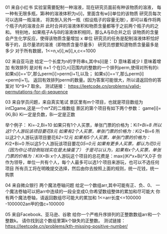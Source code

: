 01 来自小红书
实验室需要配制一种溶液，现在研究员面前有种该物质的溶液，
每一种有无限多瓶，第i种的溶液体积为v[i]，里面含有w[i]单位的该物质
研究员每次可以选择一瓶溶液，
将其倒入另外一瓶（假设瓶子的容量无限），即可以看作将两个瓶子内的溶液合并
此时合并的溶液体积和物质含量都等于之前两个瓶子内的之和。
特别地，如果瓶子A与B的溶液体积相同，那么A与B合并之后
该物质的含量会产生化学反应，使得该物质含量增加 x 单位
研究员的任务是配制溶液体积恰好等于的，且尽量浓的溶液（即物质含量尽量多）
研究员想要知道物质含量最多是多少
对于所有数据，1<=n,v[i],w[i],x,c<=1000

02 来自亚马逊
给定一个长度为n的字符串s,其中s[i]是：
D 意味着减少
I 意味着增加
有效排列 是对有 n+1 个在[O,n]范围内的整数的一个排列perm,使得对所有的i:
如果s[i]=='D',那么perm[i]>perm[i+1],以及；
如果s[i]=='I',那么perm[i]<perm[i+1]。
返回有效排列perm的数量。因为答案可能很大，所以请返回你的答案对 10^9+7 取余。
测试链接：
https://leetcode.cn/problems/valid-permutations-for-di-sequence

03 来自学员问题，来自真实笔试
景区里有m个项目，也就是项目数组为int□game,这是一个m*Z的二维数组
景区的第个项目有如下两个参数：
game[i]={Ki,Bi}
Ki一定是负数，Bi一定是正数

举个例子：
Ki=-2,Bi=10
如果只有1个人买票，单张门票的价格为：Ki*1+Bi=8
所以这1个人游玩该项目要花8元
如果有2个人买票，单张门票的价格为：Ki*2+Bi=6
所以这2个人游玩该项目要花6*2=12元
如果有5个人买票，单张门票的价格为：Ki*2+Bi=0
所以这5个人游玩该项目要花0*5=0元
如果有更多人买票，都认为花0元（因为你让项目倒贴钱实在是太操蛋了）
于是可以认为，如果有x个人买票，单张门票的价格为：Ki*X+Bi
x个人游玩这个项目的总花费是：max{(Ki*x+Bi)*X,0子
你作为领导，单位一共有个人，每个人最多可以选1个项目来游玩，也可以不选任何项目
所有员工将在明晚提交选择，然后由你去按照上面的规则，统一花钱，统一购票

04 来自微众银行
两个魔法卷轴问题
给定一个数组arr,其中可能有正、负、0、
一个魔法卷轴可以把arr中连续的一段全变成O,你希望数组整体的累加和尽可能大
你有两个魔法卷轴，请返回数组尽可能大的累加和
1<=arr长度<=100000
-1000002an甲的值c=100000


05 来自Facebook、亚马逊、谷歌
给你一个严格升序排列的正整数数组arr和一个整数k。
请你找到这个数组里第k个缺失的正整数。
测试链接：https://leetcode.cn/problems/kth-missing-positive-number/











































